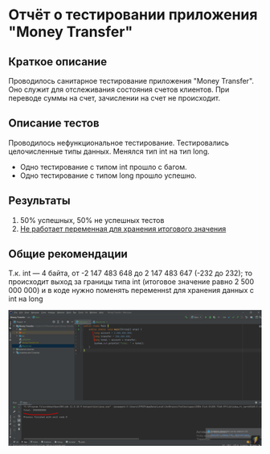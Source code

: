 # Отчёт о тестировании приложения "Money Transfer"

## Краткое описание

Проводилось санитарное тестирование приложения "Money Transfer".
Оно служит для отслеживания состояния счетов клиентов. 
При переводе суммы на счет, зачислении на счет не происходит.



## Описание тестов 
Проводилось нефункциональное тестирование. Тестировались целочисленные типы данных.
Менялся тип int на тип long. 
* Одно тестирование с типом int прошло с багом.
* Одно тестирование с типом long прошло успешно.

## Результаты 
1. 50% успешных, 50% не успешных тестов
2. [Не работает переменная для хранения итогового значения](https://github.com/HalinaHrekava/Money-Transfer/issues/1)
   
## Общие рекомендации
Т.к. int — 4 байта, от -2 147 483 648 до 2 147 483 647 (-232 до 232);
то происходит выход за границы типа int (итоговое значение равно 2 500 000 000) и 
в коде нужно поменять переменнst для хранения данных с int на long

![img.png](img.png)

